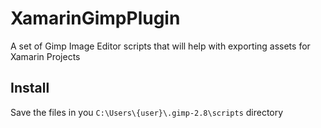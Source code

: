 # XamarinGimpPlugin
A set of Gimp Image Editor scripts that will help with exporting assets for Xamarin Projects

## Install

Save the files in you `C:\Users\{user}\.gimp-2.8\scripts` directory